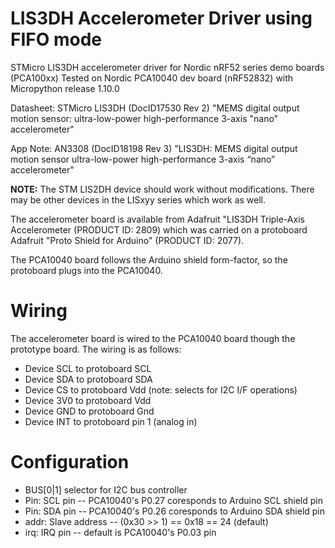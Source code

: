 
# LIS3DH Accelerometer Driver using FIFO mode

STMicro LIS3DH accelerometer driver for Nordic nRF52 series demo boards (PCA100xx) 
Tested on Nordic PCA10040 dev board (nRF52832) with Micropython release 1.10.0

Datasheet: STMicro LIS3DH (DocID17530 Rev 2) "MEMS digital output motion sensor: ultra-low-power high-performance 3-axis "nano" accelerometer"

App Note:  AN3308 (DocID18198 Rev 3) "LIS3DH: MEMS digital output motion sensor ultra-low-power high-performance 3-axis “nano” accelerometer"

**NOTE:** The STM LIS2DH device should work without modifications. There may be other devices in the LISxyy series which work as well.

The accelerometer board is available from Adafruit "LIS3DH Triple-Axis Accelerometer (PRODUCT ID: 2809)
which was carried on a protoboard Adafruit "Proto Shield for Arduino" (PRODUCT ID: 2077).

The PCA10040 board follows the Arduino shield form-factor, so the protoboard plugs into the PCA10040.

# Wiring
The accelerometer board is wired to the PCA10040 board though the prototype board.
The wiring is as follows:
* Device SCL to protoboard SCL
* Device SDA to protoboard SDA
* Device CS to protoboard Vdd (note: selects for I2C I/F operations)
* Device 3V0 to protoboard Vdd
* Device GND to protoboard Gnd
* Device INT to protoboard pin 1 (analog in)


# Configuration
* BUS[0|1] selector for I2C bus controller
* Pin:  SCL pin -- PCA10040's P0.27 coresponds to Arduino SCL shield pin
* Pin:  SDA pin -- PCA10040's P0.26 coresponds to Arduino SDA shield pin
* addr: Slave address -- (0x30 >> 1) == 0x18 == 24 (default)
* irq:  IRQ pin -- default is PCA10040's P0.03 pin
